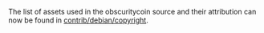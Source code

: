 The list of assets used in the obscuritycoin source and their attribution can now be found in [contrib/debian/copyright](../contrib/debian/copyright).
